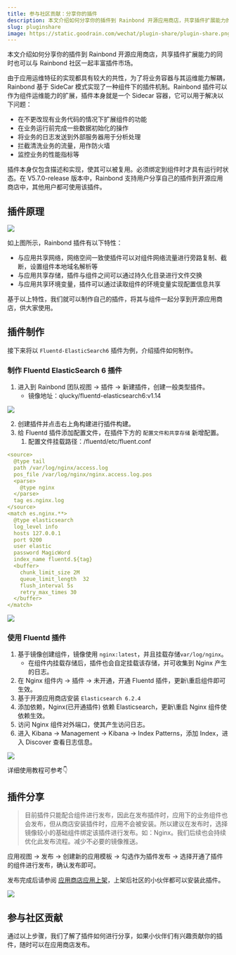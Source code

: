 ```yaml
---
title: 参与社区贡献：分享你的插件
description: 本文介绍如何分享你的插件到 Rainbond 开源应用商店，共享插件扩展能力的同时也可以与 Rainbond 社区一起丰富插件市场，插件本身仅包含描述和实现，使其可以被复用。
slug: pluginshare
image: https://static.goodrain.com/wechat/plugin-share/plugin-share.png
---
```


本文介绍如何分享你的插件到 Rainbond 开源应用商店，共享插件扩展能力的同时也可以与 Rainbond 社区一起丰富插件市场。

由于应用运维特征的实现都具有较大的共性，为了将业务容器与其运维能力解耦，Rainbond 基于 SideCar 模式实现了一种组件下的插件机制。Rainbond 插件可以作为组件运维能力的扩展，插件本身就是一个 Sidecar 容器，它可以用于解决以下问题：

- 在不更改现有业务代码的情况下扩展组件的功能
- 在业务运行前完成一些数据初始化的操作
- 将业务的日志发送到外部服务器用于分析处理
- 拦截清洗业务的流量，用作防火墙
- 监控业务的性能指标等

插件本身仅包含描述和实现，使其可以被复用。必须绑定到组件时才具有运行时状态。在 V5.7.0-release 版本中，Rainbond 支持用户分享自己的插件到开源应用商店中，其他用户都可使用该插件。

<!--truncate-->

## 插件原理

![](https://static.goodrain.com/wechat/plugin-share/1.png)

如上图所示，Rainbond 插件有以下特性：

- 与应用共享网络，网络空间一致使插件可以对组件网络流量进行旁路复制、截断，设置组件本地域名解析等
- 与应用共享存储，插件与组件之间可以通过持久化目录进行文件交换
- 与应用共享环境变量，插件可以通过读取组件的环境变量实现配置信息共享

基于以上特性，我们就可以制作自己的插件，将其与组件一起分享到开源应用商店，供大家使用。

## 插件制作

接下来将以 `Fluentd-ElasticSearch6` 插件为例，介绍插件如何制作。

### 制作 Fluentd ElasticSearch 6 插件

1. 进入到 Rainbond 团队视图 -> 插件 -> 新建插件，创建一般类型插件。
   * 镜像地址：qlucky/fluentd-elasticsearch6:v1.14

![](https://static.goodrain.com/wechat/plugin-share/2.png)

2. 创建插件并点击右上角构建进行插件构建。
3. 给 Fluentd 插件添加配置文件，在插件下方的 `配置文件和共享存储` 新增配置。
   1. 配置文件挂载路径：/fluentd/etc/fluent.conf

```yaml
<source>
  @type tail
  path /var/log/nginx/access.log
  pos_file /var/log/nginx/nginx.access.log.pos
  <parse>
    @type nginx
  </parse>
  tag es.nginx.log
</source>
<match es.nginx.**>
  @type elasticsearch   
  log_level info          
  hosts 127.0.0.1
  port 9200
  user elastic
  password MagicWord
  index_name fluentd.${tag}
  <buffer>
    chunk_limit_size 2M
    queue_limit_length  32
    flush_interval 5s
    retry_max_times 30
  </buffer>
</match>
```

![](https://static.goodrain.com/wechat/plugin-share/3.png)


### 使用 Fluentd 插件

1. 基于镜像创建组件，镜像使用 `nginx:latest`，并且挂载存储`var/log/nginx`。
   * 在组件内挂载存储后，插件也会自定挂载该存储，并可收集到 Nginx 产生的日志。
2. 在 Nginx 组件内 -> 插件 -> 未开通，开通 Fluentd 插件，更新\重启组件即可生效。
3. 基于开源应用商店安装 `Elasticsearch 6.2.4` 
4. 添加依赖，Nginx(已开通插件) 依赖 Elasticsearch，更新\重启 Nginx 组件使依赖生效。
5. 访问 Nginx 组件对外端口，使其产生访问日志。
6. 进入 Kibana -> Management -> Kibana -> Index Patterns，添加 Index，进入 Discover 查看日志信息。

![](https://static.goodrain.com/wechat/plugin-share/4.png)

详细使用教程可参考:point_down:

## 插件分享

> 目前插件只能配合组件进行发布，因此在发布插件时，应用下的业务组件也会发布，但从商店安装插件时，应用不会被安装。所以建议在发布时，选择镜像较小的基础组件绑定该插件进行发布。如：Nginx。我们后续也会持续优化此发布流程。减少不必要的镜像推送。

应用视图 -> 发布 -> 创建新的应用模板 -> 勾选作为插件发布 -> 选择开通了插件的组件进行发布，确认发布即可。

发布完成后请参阅 [应用商店应用上架](https://www.rainbond.com/docs/use-manual/app-store-manage/share-app "应用商店应用上架")，上架后社区的小伙伴都可以安装此插件。

![](https://static.goodrain.com/wechat/plugin-share/5.png)

## 参与社区贡献

通过以上步骤，我们了解了插件如何进行分享，如果小伙伴们有兴趣贡献你的插件，随时可以在应用商店发布。

